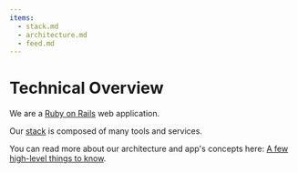 ```yaml
---
items:
  - stack.md
  - architecture.md
  - feed.md
---
```


# Technical Overview

We are a [Ruby on Rails](https://rubyonrails.org) web application.

Our [stack][stack] is composed of many tools and services.

You can read more about our architecture and app's concepts here: [A few
high-level things to know][architecture].

[stack]: /technical-overview/stack
[architecture]: /technical-overview/architecture
